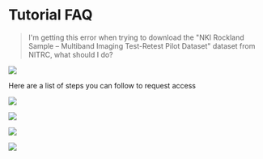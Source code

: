 # Tutorial FAQ

> I'm getting this error when trying to download the "NKI Rockland Sample –
> Multiband Imaging Test-Retest Pilot Dataset" dataset from NITRC, what should I
> do?

![](./media/Pic_1.png)

Here are a list of steps you can follow to request access

![](./media/Pic_2.png)

![](./media/Pic_3.png)

![](./media/Pic_4.png)

![](./media/Pic_5.png)
